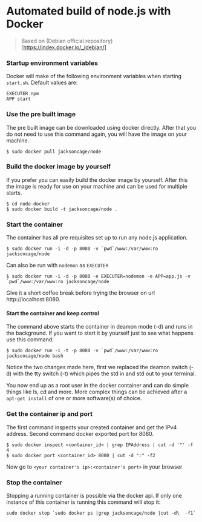 Automated build of node.js with Docker
===========

 > Based on (Debian official repository)[https://index.docker.io/_/debian/]

### Startup environment variables
Docker will make of the following environment variables when starting `start.sh`. Default values are:

	EXECUTER npm
	APP start

### Use the pre built image
The pre built image can be downloaded using docker directly. After that you do not need to use this command again, you will have the image on your machine.

	$ sudo docker pull jacksoncage/node


### Build the docker image by yourself
If you prefer you can easily build the docker image by yourself. After this the image is ready for use on your machine and can be used for multiple starts.

	$ cd node-docker
	$ sudo docker build -t jacksoncage/node .


### Start the container
The container has all pre requisites set up to run any node.js application. 

	$ sudo docker run -i -d -p 8080 -v `pwd`/www:/var/www:ro jacksoncage/node

Can also be run with `nodemon` as `EXECUTER`

	$ sudo docker run -i -d -p 8080 -e EXECUTER=nodemon -e APP=app.js -v `pwd`/www:/var/www:ro jacksoncage/node 

Give it a short coffee break before trying the browser on url http://localhost:8080.


#### Start the container and keep control
The command above starts the container in deamon mode (-d) and runs in the background. If you want to start it by yourself just to see what happens use this command:

	$ sudo docker run -i -t -p 8080 -v `pwd`/www:/var/www:ro jacksoncage/node bash

Notice the two changes made here, first we replaced the deamon switch (-d) with the tty switch (-t) which pipes the std in and std out to your terminal.

You now end up as a root user in the docker container and can do simple things like ls, cd and more. More complex things can be achieved after a `apt-get install` of one or more software(s) of choice.

### Get the container ip and port
The first command inspects your created container and get the IPv4 address. Second command docker exported port for 8080.

    $ sudo docker inspect <container_id> | grep IPAddress | cut -d '"' -f 4
    $ sudo docker port <container_id> 8080 | cut -d ":" -f2

Now go to `<your container's ip>:<container's port>` in your browser


### Stop the container
Stopping a running container is possible via the docker api. If only one instance of this container is running this command will stop it:

	sudo docker stop `sudo docker ps |grep jacksoncage/node |cut -d\  -f1`

